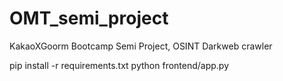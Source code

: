 # OMT_semi_project
KakaoXGoorm Bootcamp Semi Project, OSINT Darkweb crawler

pip install -r requirements.txt
python frontend/app.py